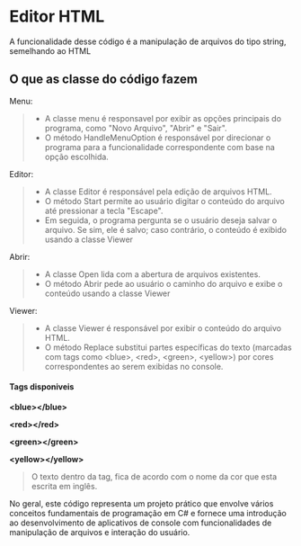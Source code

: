 # Editor HTML

A funcionalidade desse código é a manipulação de arquivos do tipo string, semelhando ao HTML

## O que as classe do código fazem

Menu:

> - A classe menu é responsavel por exibir as opções principais do programa, como "Novo Arquivo", "Abrir" e "Sair".
> - O método HandleMenuOption é responsável por direcionar o programa para a funcionalidade correspondente com base na opção escolhida.

Editor:

> - A classe Editor é responsável pela edição de arquivos HTML.
> - O método Start permite ao usuário digitar o conteúdo do arquivo até pressionar a tecla "Escape".
> - Em seguida, o programa pergunta se o usuário deseja salvar o arquivo. Se sim, ele é salvo; caso contrário, o conteúdo é exibido usando a classe Viewer

Abrir:

> - A classe Open lida com a abertura de arquivos existentes.
> - O método Abrir pede ao usuário o caminho do arquivo e exibe o conteúdo usando a classe Viewer

Viewer:

> - A classe Viewer é responsável por exibir o conteúdo do arquivo HTML.
> - O método Replace substitui partes específicas do texto (marcadas com tags como \<blue>, \<red>, \<green>, \<yellow>) por cores correspondentes ao serem exibidas no console.

#### Tags disponiveis

**\<blue>\</blue>**

**\<red>\</red>**

**\<green>\</green>**

**\<yellow>\</yellow>**

> O texto dentro da tag, fica de acordo com o nome da cor que esta escrita em inglês.

No geral, este código representa um projeto prático que envolve vários conceitos fundamentais de programação em C# e fornece uma introdução ao desenvolvimento de aplicativos de console com funcionalidades de manipulação de arquivos e interação do usuário.
